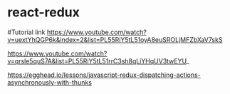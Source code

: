 # react-redux

#Tutorial link 
https://www.youtube.com/watch?v=uextYhQGP6k&index=2&list=PL55RiY5tL51oyA8euSROLjMFZbXaV7skS

https://www.youtube.com/watch?v=qrsle5quS7A&list=PL55RiY5tL51rrC3sh8qLiYHqUV3twEYU_

https://egghead.io/lessons/javascript-redux-dispatching-actions-asynchronously-with-thunks